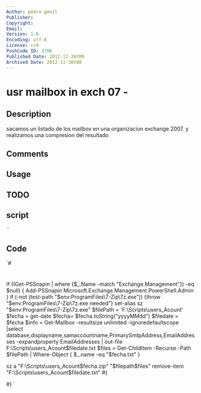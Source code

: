 ```yaml
---
Author: pedro genil
Publisher: 
Copyright: 
Email: 
Version: 1.0
Encoding: utf-8
License: cc0
PoshCode ID: 3786
Published Date: 2012-11-26t00
Archived Date: 2012-11-30t08
---
```


# usr mailbox in exch 07 - 

## Description

sacamos un listado de los mailbox en una organizacion exchange 2007. y realizamos una compresion del resultado

## Comments



## Usage



## TODO



## script

``

## Code

`#
 #
 If ((Get-PSSnapin | where {$_.Name -match "Exchange.Management"}) -eq $null)
 {
 	Add-PSSnapin Microsoft.Exchange.Management.PowerShell.Admin
 }
 if (-not (test-path "$env:ProgramFiles\7-Zip\7z.exe")) {throw "$env:ProgramFiles\7-Zip\7z.exe needed"} 
 set-alias sz "$env:ProgramFiles\7-Zip\7z.exe"
 $filePath = 'F:\Scripts\users_Acount\'
 $fecha = get-date 
 $fecha= $fecha.toString("yyyyMMdd")
 $filedate = $fecha
 $info = Get-Mailbox -resultsize unlimited -ignoredefaultscope |select database,displayname,samaccountname,PrimarySmtpAddress,EmailAddresses -expandproperty EmailAddresses | out-file F:\Scripts\users_Acount\$filedate.txt
 $files = Get-ChildItem -Recurse -Path $filePath | Where-Object { $_.name -eq "$fecha.txt" }
 
 sz a "F:\Scripts\users_Acount\$fecha.zip" "$filepath\$files"
 remove-item "F:\Scripts\users_Acount\$filedate.txt"
 #{
 
        
 
 #}
`

